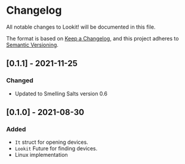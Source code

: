 # Changelog
All notable changes to Lookit! will be documented in this file.

The format is based on [Keep a Changelog](https://keepachangelog.com/en/1.0.0/),
and this project adheres to [Semantic Versioning](https://github.com/AldaronLau/semver).

## [0.1.1] - 2021-11-25
### Changed
 - Updated to Smelling Salts version 0.6

## [0.1.0] - 2021-08-30
### Added
 - `It` struct for opening devices.
 - `Lookit` Future for finding devices.
 - Linux implementation
